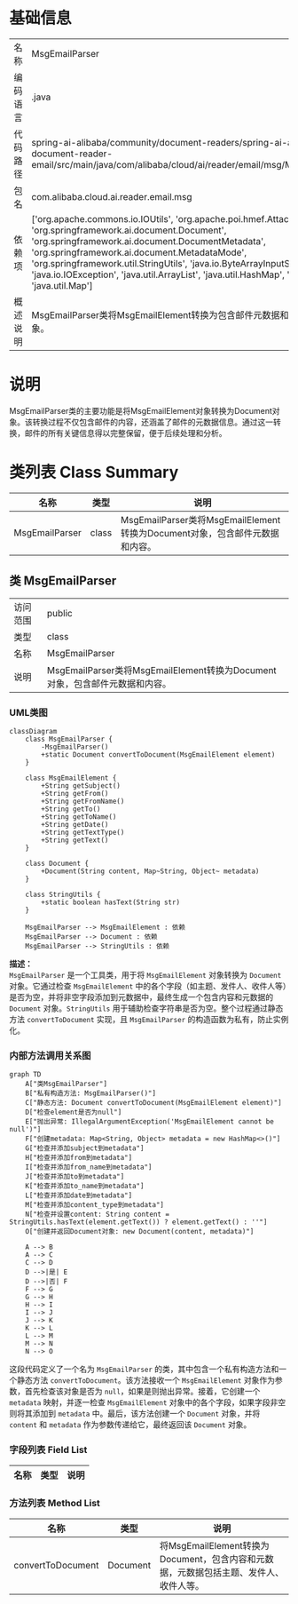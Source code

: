 # 基础信息

|      |      |
|------|------|
| 名称 | MsgEmailParser |
| 编码语言 | .java |
| 代码路径 | spring-ai-alibaba/community/document-readers/spring-ai-alibaba-starter-document-reader-email/src/main/java/com/alibaba/cloud/ai/reader/email/msg/MsgEmailParser.java |
| 包名 | com.alibaba.cloud.ai.reader.email.msg |
| 依赖项 | ['org.apache.commons.io.IOUtils', 'org.apache.poi.hmef.Attachment', 'org.springframework.ai.document.Document', 'org.springframework.ai.document.DocumentMetadata', 'org.springframework.ai.document.MetadataMode', 'org.springframework.util.StringUtils', 'java.io.ByteArrayInputStream', 'java.io.IOException', 'java.util.ArrayList', 'java.util.HashMap', 'java.util.List', 'java.util.Map'] |
| 概述说明 | MsgEmailParser类将MsgEmailElement转换为包含邮件元数据和内容的Document对象。 |

# 说明

MsgEmailParser类的主要功能是将MsgEmailElement对象转换为Document对象。该转换过程不仅包含邮件的内容，还涵盖了邮件的元数据信息。通过这一转换，邮件的所有关键信息得以完整保留，便于后续处理和分析。

# 类列表 Class Summary

| 名称   | 类型  | 说明 |
|-------|------|-------------|
| MsgEmailParser | class | MsgEmailParser类将MsgEmailElement转换为Document对象，包含邮件元数据和内容。 |



## 类 MsgEmailParser

|      |      |
|------|------|
| 访问范围 | public |
| 类型 | class |
| 名称 | MsgEmailParser |
| 说明 | MsgEmailParser类将MsgEmailElement转换为Document对象，包含邮件元数据和内容。 |


### UML类图

```mermaid
classDiagram
    class MsgEmailParser {
        -MsgEmailParser()
        +static Document convertToDocument(MsgEmailElement element)
    }

    class MsgEmailElement {
        +String getSubject()
        +String getFrom()
        +String getFromName()
        +String getTo()
        +String getToName()
        +String getDate()
        +String getTextType()
        +String getText()
    }

    class Document {
        +Document(String content, Map~String, Object~ metadata)
    }

    class StringUtils {
        +static boolean hasText(String str)
    }

    MsgEmailParser --> MsgEmailElement : 依赖
    MsgEmailParser --> Document : 依赖
    MsgEmailParser --> StringUtils : 依赖
```

**描述：**  
`MsgEmailParser` 是一个工具类，用于将 `MsgEmailElement` 对象转换为 `Document` 对象。它通过检查 `MsgEmailElement` 中的各个字段（如主题、发件人、收件人等）是否为空，并将非空字段添加到元数据中，最终生成一个包含内容和元数据的 `Document` 对象。`StringUtils` 用于辅助检查字符串是否为空。整个过程通过静态方法 `convertToDocument` 实现，且 `MsgEmailParser` 的构造函数为私有，防止实例化。


### 内部方法调用关系图

```mermaid
graph TD
    A["类MsgEmailParser"]
    B["私有构造方法: MsgEmailParser()"]
    C["静态方法: Document convertToDocument(MsgEmailElement element)"]
    D["检查element是否为null"]
    E["抛出异常: IllegalArgumentException('MsgEmailElement cannot be null')"]
    F["创建metadata: Map<String, Object> metadata = new HashMap<>()"]
    G["检查并添加subject到metadata"]
    H["检查并添加from到metadata"]
    I["检查并添加from_name到metadata"]
    J["检查并添加to到metadata"]
    K["检查并添加to_name到metadata"]
    L["检查并添加date到metadata"]
    M["检查并添加content_type到metadata"]
    N["检查并设置content: String content = StringUtils.hasText(element.getText()) ? element.getText() : ''"]
    O["创建并返回Document对象: new Document(content, metadata)"]

    A --> B
    A --> C
    C --> D
    D -->|是| E
    D -->|否| F
    F --> G
    G --> H
    H --> I
    I --> J
    J --> K
    K --> L
    L --> M
    M --> N
    N --> O
```

这段代码定义了一个名为 `MsgEmailParser` 的类，其中包含一个私有构造方法和一个静态方法 `convertToDocument`。该方法接收一个 `MsgEmailElement` 对象作为参数，首先检查该对象是否为 `null`，如果是则抛出异常。接着，它创建一个 `metadata` 映射，并逐一检查 `MsgEmailElement` 对象中的各个字段，如果字段非空则将其添加到 `metadata` 中。最后，该方法创建一个 `Document` 对象，并将 `content` 和 `metadata` 作为参数传递给它，最终返回该 `Document` 对象。

### 字段列表 Field List

| 名称  | 类型  | 说明 |
|-------|-------|------|

### 方法列表 Method List

| 名称  | 类型  | 说明 |
|-------|-------|------|
| convertToDocument | Document | 将MsgEmailElement转换为Document，包含内容和元数据，元数据包括主题、发件人、收件人等。 |




